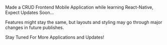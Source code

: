 Made a CRUD Frontend Mobile Application while learning React-Native, Expect Updates Soon...

Features might stay the same, but layouts and styling may go through major changes in future publishes.

Stay Tuned For More Applications and Updates!
